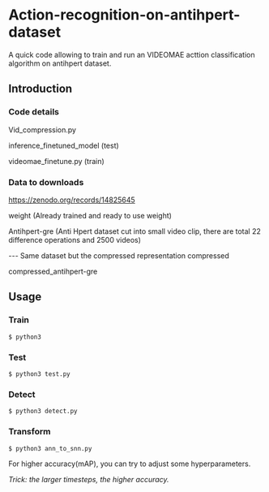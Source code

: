 # Action-recognition-on-antihpert-dataset
A quick code allowing to train and run an VIDEOMAE acttion classification algorithm on antihpert dataset.

## Introduction

### Code details

Vid_compression.py

inference_finetuned_model (test)

videomae_finetune.py (train)

### Data to downloads

https://zenodo.org/records/14825645

weight (Already trained and ready to use weight)

Antihpert-gre (Anti Hpert dataset cut into small video clip, there are total 22 difference operations and 2500 videos)

--- Same dataset but the compressed representation
compressed

compressed_antihpert-gre


## Usage

### Train
```
$ python3 
```
### Test
```
$ python3 test.py 
```
### Detect
```
$ python3 detect.py 
```
### Transform
```
$ python3 ann_to_snn.py
```
For higher accuracy(mAP), you can try to adjust some hyperparameters.

*Trick: the larger timesteps, the higher accuracy.*
